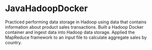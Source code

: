 # JavaHadoopDocker
Practiced performing data storage in Hadoop using data that contains information about product sales transactions. 
Built a Hadoop Docker container and ingest data into Hadoop data storage. 
Applied the MapReduce framework to an input file to calculate aggregate sales by country.

